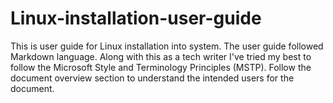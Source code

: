 # Linux-installation-user-guide
This is user guide for Linux installation into system. The user guide followed Markdown language. Along with this as a tech writer I've tried my best to follow the Microsoft Style and Terminology Principles (MSTP).
Follow the document overview section to understand the intended users for the document.
